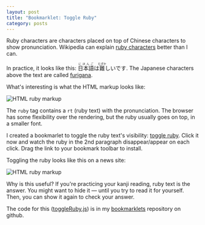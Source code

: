 ```yaml
---
layout: post
title: "Bookmarklet: Toggle Ruby"
category: posts
---
```


Ruby characters are characters placed on top of Chinese characters to show
pronunciation. Wikipedia can explain [ruby characters][rubyCharacters] better than I can.

In practice, it looks like this: <ruby>日本語<rt>にほんご</rt></ruby>は<ruby>難<rt>むずか</rt></ruby>しいです. The Japanese characters above the text are called [furigana](http://en.wikipedia.org/wiki/Furigana).

What's interesting is what the HTML markup looks like:

![HTML ruby markup]({{site.url}}/assets/toggleruby/markup.png)

The `ruby` tag contains a `rt` (ruby text) with the pronunciation. The browser
has some flexibility over the rendering, but the ruby usually goes on top, in a
smaller font.

I created a bookmarlet to toggle the ruby text's visibility: <a href="javascript:(function()%7Bvar%20id%3D%22c8f38bbf013e6f254dfe129984188c9a2646b793%22%2Cd%3Ddocument%2Cstyle%3Dd.getElementById(id)%3Bstyle%3Fd.head.removeChild(style)%3A(style%3Dd.createElement(%22style%22)%2Cstyle.innerHTML%3D%22rt%20%7B%20visibility%3A%20hidden%3B%20%7D%22%2Cstyle.id%3Did%2Cd.head.appendChild(style))%3B%7D)()">toggle ruby</a>. Click it now and watch the ruby in the 2nd paragraph disappear/appear on each click. Drag the link to your bookmark toolbar to install.

Toggling the ruby looks like this on a news site:

![HTML ruby markup]({{site.url}}/assets/toggleruby/toggleRuby.gif)

Why is this useful? If you're practicing your kanji reading, ruby text is the
answer. You might want to hide it — until you try to read it for yourself. Then,
you can show it again to check your answer.

The code for this ([toggleRuby.js](https://github.com/jpalardy/bookmarklets/blob/master/src/toggleRuby.js))
is in my [bookmarklets](https://github.com/jpalardy/bookmarklets) repository on github.

[rubyCharacters]: http://en.wikipedia.org/wiki/Ruby_character

